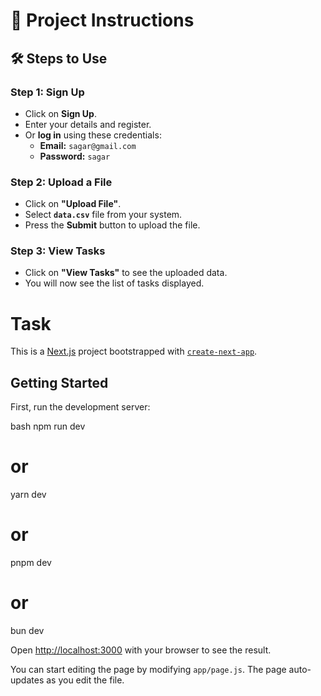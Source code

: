 # 📌 Project Instructions  



## 🛠 Steps to Use  

### **Step 1: Sign Up**  
- Click on **Sign Up**.  
- Enter your details and register.  
- Or **log in** using these credentials:  
  - **Email:** `sagar@gmail.com`  
  - **Password:** `sagar`  

### **Step 2: Upload a File**  
- Click on **"Upload File"**.  
- Select **`data.csv`** file from your system.  
- Press the **Submit** button to upload the file.  

### **Step 3: View Tasks**  
- Click on **"View Tasks"** to see the uploaded data.  
- You will now see the list of tasks displayed.  






# Task

This is a [Next.js](https://nextjs.org) project bootstrapped with [`create-next-app`](https://github.com/vercel/next.js/tree/canary/packages/create-next-app).

## Getting Started

First, run the development server:

bash
npm run dev
# or
yarn dev
# or
pnpm dev
# or
bun dev


Open [http://localhost:3000](http://localhost:3000) with your browser to see the result.

You can start editing the page by modifying `app/page.js`. The page auto-updates as you edit the file.
